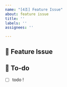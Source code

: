 ```yaml
---
name: "[4조] Feature Issue"
about: feature issue
title: ''
labels: ''
assignees: ''

---
```


## 📌  Feature Issue
<!-- 이슈에 대해 설명해주세요. -->

## 📝  To-do
<!-- 해야 할 일들을 적어주세요. -->
- [ ] todo !
